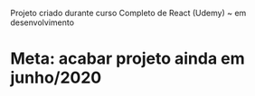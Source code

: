 Projeto criado durante curso Completo de React (Udemy) ~ em desenvolvimento 

# Meta: acabar projeto ainda em junho/2020
